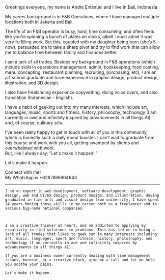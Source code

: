 Greetings everyone, my name is Andre Emanuel and I live in Bali, Indonesia.  
    
My career background is in F&B Operations, where I have managed multiple locations both in Jakarta and Bali.  
    
The life of an F&B operator is busy, hard, time consuming, and often feels like you’re spinning a bunch of plates on sticks, albeit I must admit it was very fulfilling work. But this, coupled with my daughter being born (she’s 5 now), persuaded me to take a sharp pivot and try to find work that can allow me to balance time between family and finances better.  
    
I am a jack of all trades. Besides my background in F&B operations (which include skills in operations management, admin, bookkeeping, food costing, menu concepting, restaurant planning, recruiting, purchasing, etc), I am an art school graduate and have experience in graphic design, product design, illustration, and 3D design.  
    
I also have freelancing experience copywriting, doing voice overs, and also translation (Indonesian - English).  
    
I have a habit of geeking out into my many interests, which include art, languages, music, sports and fitness, history, philosophy, technology (I am currently in awe and infinitely inspired by advancements in all things AI) and, of course, culinary arts.  
    
I’ve been really happy to get in touch with all of you in this community, which is honestly such a daily mood booster. I can’t wait to graduate from this course and work with you all, getting swamped by clients and overwhelmed with work.  
But, like I always say, “Let's make it happen!.”  
    
Let’s make it happen.  
    
Connect with me!  
My WhatsApp is +6287886804643 

--- 

    I am an expert in web development, software development, graphic design, web and UI/UX design, product design, and illustration. Having graduated in fine arts and visual design from university, I have spent 14 years honing those skills in my career both as a freelancer and in various big-name national companies.
    
      
    
    I am a creative thinker at heart, and am addicted to applying my creativity to find solutions to problems. This has led me to being a jack of all trades that likes to geek out in many interests including art, music, languages, sport and fitness, history, philoshophy, and technology (I am currently in awe and infinitely inspired by advancements in all things AI).  
      
    If you are a business owner currently dealing with time management issues, burnout, or a creative block, give me a call and let me help you soothe your pains.  
      
    Let’s make it happen.  